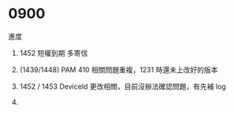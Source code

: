 # 0900

進度

1. 1452 短權到期 多寄信
2. (1439/1448) PAM 410 相關問題重複，1231 時還未上改好的版本
3. 1452 / 1453 DeviceId 更改相關，目前沒辦法確認問題，有先補 log

4. 
